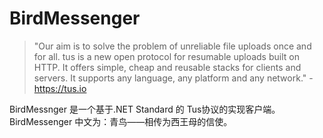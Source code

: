 # BirdMessenger

>"Our aim is to solve the problem of unreliable file uploads once and for all. tus is a new open protocol for resumable uploads built on HTTP. It offers simple, cheap and reusable stacks for clients and servers. It supports any language, any platform and any network." - https://tus.io

BirdMessnger 是一个基于.NET Standard 的 Tus协议的实现客户端。BirdMessenger 中文为：青鸟——相传为西王母的信使。